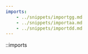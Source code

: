 ```yaml
---
imports:
    - ../snippets/importgg.md
    - ../snippets/importaa.md
    - ../snippets/importdd.md
---
```


::imports

